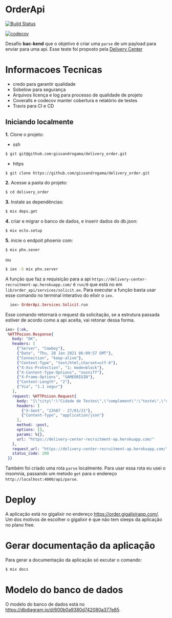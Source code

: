 # OrderApi

[![Build Status](https://www.travis-ci.com/gissandrogama/delivery_order.svg?branch=main)](https://www.travis-ci.com/gissandrogama/delivery_order)

[![codecov](https://codecov.io/gh/gissandrogama/delivery_order/branch/main/graph/badge.svg?token=5S6KS3h8s6)](https://codecov.io/gh/gissandrogama/delivery_order)

Desafio **bac-kend** que o objetivo é criar uma `parse` de um payload para enviar para uma api. Esse teste foi proposto pela [Delivery Center](https://www.deliverycenter.com/)

# Informacoes Tecnicas

- credo para garantir qualidade
- Sobelow para segurança
- Arquivos licença e log para processo de qualidade de projeto
- Coveralls e codecov manter cobertura e relatório de testes
- Travis para CI e CD

## Iniciando localmente

**1.** Clone o projeto:

 * ssh
```sh
$ git git@github.com:gissandrogama/delivery_order.git
```

 * https
```sh
$ git clone https://github.com/gissandrogama/delivery_order.git
```

**2.** Acesse a pasta do projeto:

```sh
$ cd delivery_order
```

**3.** Instale as dependências:

```sh
$ mix deps.get
```

**4.** criar e migrar o banco de dados, e inserir dados do db.json:

```sh
$ mix ecto.setup
```

**5.** inicie o endpoit phoenix com:

```sh
$ mix phx.sever
```
ou

```sh
$ iex -S mix phx.server
```

A função que faz a requisição para a api `https://delivery-center-recruitment-ap.herokuapp.com/` é `run/0` que está no em `lib/order_api/services/solicit.ex`. Para executar a função basta usar esse comando no terminal interativo do elixir o `iex`.

```Elixir
  iex> OrderApi.Services.Solicit.run
```

Esse comando retornará o request da solicitação, se a estrutura passada estiver de acordo como a api aceita, vai retonar dessa forma.

```Elixir
iex> {:ok,
 %HTTPoison.Response{
   body: "OK",
   headers: [
     {"Server", "Cowboy"},
     {"Date", "Thu, 28 Jan 2021 06:09:57 GMT"},
     {"Connection", "keep-alive"},
     {"Content-Type", "text/html;charset=utf-8"},
     {"X-Xss-Protection", "1; mode=block"},
     {"X-Content-Type-Options", "nosniff"},
     {"X-Frame-Options", "SAMEORIGIN"},
     {"Content-Length", "2"},
     {"Via", "1.1 vegur"}
   ],
   request: %HTTPoison.Request{
     body: "{\"city\":\"Cidade de Testes\",\"complement\":\"teste\",\"country\":\"BR\",\"customer\":{\"contact\":\"41999999999\",\"email\":\"john@doe.com\",\"externalCode\":\"136226073\",\"name\":\"John Doe\"},\"deliveryFee\":\"5.14\",\"district\":\"Vila de Testes\",\"dtOrderCreate\":\"2019-06-24T16:45:32.000-04:00\",\"externalCode\":\"9987071\",\"items\":[{\"externalCode\":\"IT4801901403\",\"name\":\"Produto de Testes\",\"price\":49.9,\"quantity\":1,\"subItems\":[],\"total\":49.9}],\"latitude\":-23.629037,\"longitude\":-46.712689,\"number\":\"3454\",\"payments\":[{\"type\":\"credit_card\",\"value\":55.04}],\"postalCode\":\"85045020\",\"state\":\"São Paulo\",\"storeId\":282,\"street\":\"Rua Fake de Testes\",\"subTotal\":\"49.9\",\"total\":\"55.04\",\"total_shipping\":5.14}",
     headers: [
       {"X-Sent", "22h07 - 27/01/21"},
       {"Content-Type", "application/json"}
     ],
     method: :post,
     options: [],
     params: %{},
     url: "https://delivery-center-recruitment-ap.herokuapp.com/"
   },
   request_url: "https://delivery-center-recruitment-ap.herokuapp.com/",
   status_code: 200
 }}
```

Também foi criado uma rota `parse` localmente. Para usar essa rota eu usei o insomnia, passando um metodo `get` para o endereço `http://localhost:4000/api/parse`.

# Deploy
A aplicação está no gigalixir no endereço <https://order.gigalixirapp.com/>. Um dos motivos de escolher o gigalixir é que não tem sleeps da aplicação no plano free.

# Gerar documentação da aplicação

Para gerar a documentação da aplicação só excutar o comando:
```sh
$ mix docs
```

# Modelo do banco de dados

O modelo do banco de dados está no <https://dbdiagram.io/d/600b0a9380d742080a377e85>.


